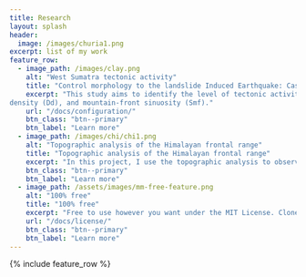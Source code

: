 ```yaml
---
title: Research
layout: splash
header:
  image: /images/churia1.png
excerpt: list of my work
feature_row:
  - image_path: /images/clay.png
    alt: "West Sumatra tectonic activity"
    title: "Control morphology to the landslide Induced Earthquake: Case Study Padang Pariaman, Sumatra"
    excerpt: "This study aims to identify the level of tectonic activity in Padang Pariaman, West Sumatra by morphotectonic index analysis such as ; the stream-gradient index(SL), drainage basin asymmetry (Af), valley floor width–valley height ratio (Vf), drainage
density (Dd), and mountain-front sinuosity (Smf)."
    url: "/docs/configuration/"
    btn_class: "btn--primary"
    btn_label: "Learn more"
  - image_path: /images/chi/chi1.png
    alt: "Topographic analysis of the Himalayan frontal range"
    title: "Topographic analysis of the Himalayan frontal range"
    excerpt: "In this project, I use the topographic analysis to observe and infer thrust fold topographic evolution modulated by lateral rock advection in the frontal Himalaya."
    btn_class: "btn--primary"
    btn_label: "Learn more"
  - image_path: /assets/images/mm-free-feature.png
    alt: "100% free"
    title: "100% free"
    excerpt: "Free to use however you want under the MIT License. Clone it, fork it, customize it... whatever!"
    url: "/docs/license/"
    btn_class: "btn--primary"
    btn_label: "Learn more"      
---
```


{% include feature_row %}
